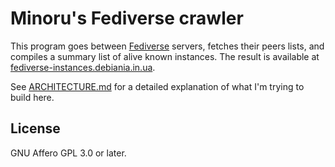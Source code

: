 # Minoru's Fediverse crawler

This program goes between [Fediverse][wikipedia-fediverse] servers, fetches
their peers lists, and compiles a summary list of alive known instances. The
result is available at
[fediverse-instances.debiania.in.ua](https://fediverse-instances.debiania.in.ua).

See [ARCHITECTURE.md](ARCHITECTURE.md) for a detailed explanation of what I'm
trying to build here.

## License

GNU Affero GPL 3.0 or later.

[wikipedia-fediverse]: https://en.wikipedia.org/wiki/Fediverse "Fediverse — Wikipedia"

